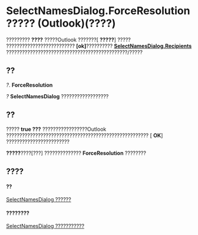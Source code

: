 
# SelectNamesDialog.ForceResolution ????? (Outlook)(????)

????????? **????** ?????Outlook ???????[ **?????**] ????? ?????????????????????????? **[ok]**??????????  **[SelectNamesDialog.Recipients](8b939af1-b266-55ad-f9ad-8802ac2e0930.md)** ??????????????????????????????????????????????/?????


## ??

 _?_. **ForceResolution**

 _?_ **SelectNamesDialog** ??????????????????


## ??

?????  **true ???** ?????????????????Outlook ?????????????????????????????????????????????????????? [ **OK**] ????????????????????????

 **?????**????[???] ??????????????  **ForceResolution** ????????


## ????


#### ??


[SelectNamesDialog ??????](1522736a-3cad-9f1c-4da9-b52a3a01731c.md)
#### ????????


[SelectNamesDialog ???????????](http://msdn.microsoft.com/library/0f5546af-f89a-8a8b-ced9-a2d646bf9634%28Office.15%29.aspx)